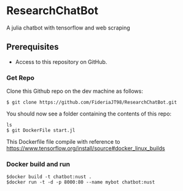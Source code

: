 # ResearchChatBot
A julia chatbot with tensorflow and web scraping

## Prerequisites
- Access to this repository on GitHub.

### Get Repo
Clone this Github repo on the dev machine as follows:

```
$ git clone https://github.com/FideriaJT98/ResearchChatBot.git
```

You should now see a folder containing the contents of this repo:
```
ls
$ git DockerFile start.jl
```
This Dockerfile file compile with reference to https://www.tensorflow.org/install/source#docker_linux_builds


### Docker build and run
```
$docker build -t chatbot:nust .
$docker run -t -d -p 8000:80 --name mybot chatbot:nust
```

